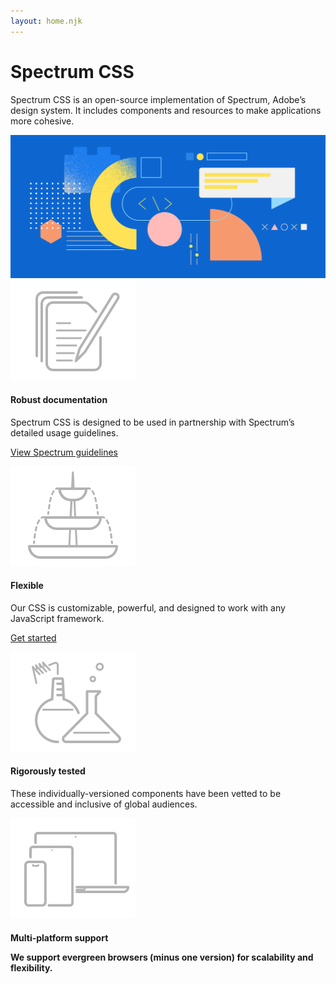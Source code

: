 ```yaml
---
layout: home.njk
---
```


<div class="spectrum-Site-page spectrum-Typography">
        <div class="spectrum-Site-hero">
            <div class="spectrum-Site-heroHeading">
                <h1 class="spectrum-Heading spectrum-Heading--sizeXXXL spectrum-Heading--serif">Spectrum CSS</h1>
            </div>
                <p class="spectrum-Body spectrum-Body--sizeXL">Spectrum CSS is an open-source implementation of Spectrum, Adobe’s design system. It includes components and resources to make applications more cohesive.</p>
                <img alt="Spectrum CSS Hero image" src="img/spectrum-css_illustration_desktop@2x.png?w=976&amp;h=446" srcset="img/spectrum-css_illustration_desktop@2x.png 2x" class="spectrum-Site-heroImage"/>
            <div class="spectrum-HomeCards">
                <div class="spectrum-HomeCard"><img class="spectrum-HomeCard-image" src="img/illustration_documentation.svg" alt="Documentation illustation"/>
                    <div class="spectrum-HomeCard-content">
                        <h4 class="spectrum-Heading spectrum-Heading--sizeS">Robust documentation</h4>
                        <p class="spectrum-Body spectrum-Body--sizeM">Spectrum CSS is designed to be used in partnership with Spectrum’s detailed usage guidelines.</p>
                        <p class="spectrum-Body spectrum-Body--sizeM">
                            <a class="spectrum-Link spectrum-Link--quiet" href="https://spectrum.adobe.com/" target="_blank">View Spectrum guidelines</a>
                        </p>
                    </div>
                </div>
                <div class="spectrum-HomeCard"><img class="spectrum-HomeCard-image" src="img/illustration_flexible.svg" alt="Flexible illustation"/>
                    <div class="spectrum-HomeCard-content">
                        <h4 class="spectrum-Heading spectrum-Heading--sizeS">Flexible</h4>
                        <p class="spectrum-Body spectrum-Body--sizeM">Our CSS is customizable, powerful, and designed to work with any JavaScript framework.</p>
                        <p class="spectrum-Body spectrum-Body--sizeM">
                            <a class="spectrum-Link spectrum-Link--quiet" href="get-started.html">Get started</a>
                        </p>
                    </div>
                </div>
                <div class="spectrum-HomeCard"><img class="spectrum-HomeCard-image" src="img/illustration_tested.svg" alt="Tested illustation"/>
                    <div class="spectrum-HomeCard-content">
                        <h4 class="spectrum-Heading spectrum-Heading--sizeS">Rigorously tested</h4>
                        <p class="spectrum-Body spectrum-Body--sizeM">These individually-versioned components have been vetted to be accessible and inclusive of global audiences.</p>
                    </div>
                </div>
                <div class="spectrum-HomeCard"><img class="spectrum-HomeCard-image" src="img/illustration_responsive.svg" alt="Responsove illustation"/>
                <div class="spectrum-HomeCard-content">
                        <h4 class="spectrum-Heading spectrum-Heading--sizeS">Multi-platform support<p class="spectrum-Body spectrum-Body--sizeM">We support evergreen browsers (minus one version) for scalability and flexibility.</p>
                        </h4>
                </div>
            </div>
        </div>
    </div>

